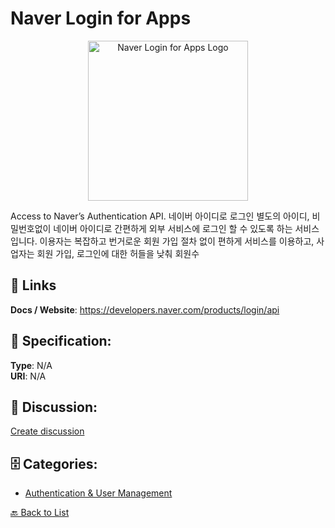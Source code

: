 # Naver Login for Apps
<p align="center">
    <img width="256" src="https://raw.githubusercontent.com/apis-list/apis-list/main/apis/naver-login-for-apps/logo_256x256.png" alt="Naver Login for Apps Logo"/>
</p>

Access to Naver’s Authentication API.  네이버 아이디로 로그인 별도의 아이디, 비밀번호없이 네이버 아이디로 간편하게 외부 서비스에 로그인 할 수 있도록 하는 서비스입니다.  이용자는 복잡하고 번거로운 회원 가입 절차 없이 편하게 서비스를 이용하고, 사업자는 회원 가입, 로그인에 대한 허들을 낮춰 회원수

##  🔗 Links
**Docs / Website**: https://developers.naver.com/products/login/api

## 🧬 Specification:
**Type**: N/A  
**URI**: N/A

## 💬 Discussion:
[Create discussion](https://github.com/apis-list/apis-list/discussions/new)

## 🗄️ Categories:
- [Authentication & User Management](https://github.com/apis-list/apis-list#authentication--user-management)




[🔙 Back to List](https://github.com/apis-list/apis-list)
